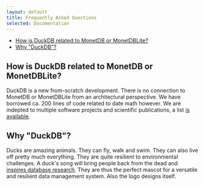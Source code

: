 ```yaml
---
layout: default
title: Frequently Asked Questions
selected: Documentation
---
```

- [How is DuckDB related to MonetDB or MonetDBLite?](#relationship-to-monetdb)
- [Why "DuckDB"?](#why-this-ridiculous-name)

## How is DuckDB related to MonetDB or MonetDBLite?
DuckDB is a new from-scratch development. There is no connection to MonetDB or MonetDBLite from an architectural perspective. We have borrowed ca. 200 lines of code related to date math however. We are indepted to multiple software projects and scientific publications, a list [is available](https://github.com/cwida/duckdb#standing-on-the-shoulders-of-giants).

## Why "DuckDB"?
Ducks are amazing animals. They can fly, walk and swim. They can also live off pretty much everything. They are quite resilient to environmental challenges. A duck's song will bring people back from the dead and [inspires database research](https://static1.squarespace.com/static/51f8f4aae4b0cdf15da554e1/57023acae321408302d6b936/5973b537bebafb04b9520c3d/1500755312736/11_Wilbur_buiten_DQ1C0104.jpg?format=1000w). They are thus the perfect mascot for a versatile and resilient data management system. Also the logo designs itself.
